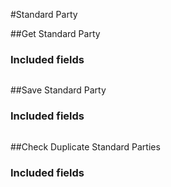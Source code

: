 ﻿#Standard Party

##Get Standard Party

<!-- GetStandardParty.Routes -->

<!-- GetStandardParty.Parameters -->

<!-- GetStandardParty.Returns -->

### Included fields
```

```

##Save Standard Party

<!-- SaveStandardParty.Routes -->

<!-- SaveStandardParty.Parameters -->

<!-- SaveStandardParty.Returns -->

### Included fields
```

```

##Check Duplicate Standard Parties

<!-- CheckDuplicateStandardParties.Routes -->

<!-- CheckDuplicateStandardParties.Parameters -->

<!-- CheckDuplicateStandardParties.Returns -->

### Included fields
```

```

